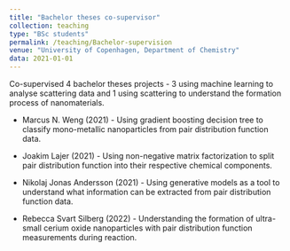 ```yaml
---
title: "Bachelor theses co-supervisor"
collection: teaching
type: "BSc students"
permalink: /teaching/Bachelor-supervision
venue: "University of Copenhagen, Department of Chemistry"
data: 2021-01-01
---
```


Co-supervised 4 bachelor theses projects - 3 using machine learning to analyse scattering data and 1 using scattering to understand the formation process of nanomaterials.

* Marcus N. Weng (2021) -
 Using gradient boosting decision tree to classify mono-metallic nanoparticles from pair distribution function data. 

* Joakim Lajer (2021) - 
Using non-negative matrix factorization to split pair distribution function into their respective chemical components. 

* Nikolaj Jonas Andersson (2021) - 
Using generative models as a tool to understand what information can be extracted from pair distribution function data. 

* Rebecca Svart Silberg (2022) - 
Understanding the formation of ultra-small cerium oxide nanoparticles with pair distribution function measurements during reaction. 
